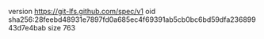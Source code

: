 version https://git-lfs.github.com/spec/v1
oid sha256:28feebd48931e7897fd0a685ec4f69391ab5cb0bc6bd59dfa23689943d7e4bab
size 763
